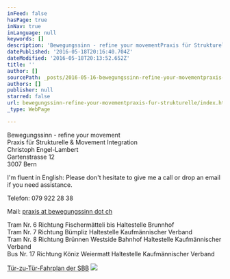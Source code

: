 ```yaml
---
inFeed: false
hasPage: true
inNav: true
inLanguage: null
keywords: []
description: 'Bewegungssinn - refine your movementPraxis für Strukturelle & Movement IntegrationChristoph Engel-LambertGartenstrasse 123007 Bern'
datePublished: '2016-05-18T20:16:40.704Z'
dateModified: '2016-05-18T20:13:52.652Z'
title: ''
author: []
sourcePath: _posts/2016-05-16-bewegungssinn-refine-your-movementpraxis-fur-strukturelle.md
authors: []
publisher: null
starred: false
url: bewegungssinn-refine-your-movementpraxis-fur-strukturelle/index.html
_type: WebPage

---
```

Bewegungssinn - refine your movement  
Praxis für Strukturelle & Movement Integration  
Christoph Engel-Lambert  
Gartenstrasse 12  
3007 Bern

I'm fluent in English: Please don't hesitate to give me a call or drop an email if you need assistance.

Telefon: 079 922 28 38

Mail: [praxis at bewegungssinn dot ch][0]

Tram Nr. 6 Richtung Fischermätteli bis Haltestelle Brunnhof  
Tram Nr. 7 Richtung Bümpliz Haltestelle Kaufmännischer Verband  
Tram Nr. 8 Richtung Brünnen Westside Bahnhof Haltestelle Kaufmännischer Verband  
Bus Nr. 17 Richtung Köniz Weiermatt Haltestelle Kaufmännischer Verband

[Tür-zu-Tür-Fahrplan der SBB][1]
![](https://the-grid-user-content.s3-us-west-2.amazonaws.com/44f527c4-df48-45e9-8d55-49efd0f09783.jpg)

[0]: mailto:praxis@bewegungssinn.ch
[1]: http://www.sbb.ch/